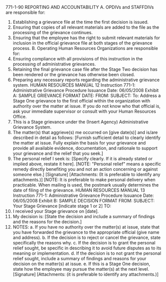 771-1-90 REPORTING AND ACCOUNTABILITY
A. OPDIVs and STAFFDIVs are responsible for:
1. Establishing a grievance file at the time the first decision is issued.
2. Ensuring that copies of all relevant materials are added to the file as the processing of the
grievance continues.
3. Ensuring that the employee has the right to submit relevant materials for inclusion in the
official grievance file at both stages of the grievance process.
B. Operating Human Resources Organizations are responsible for:
1. Ensuring compliance with all provisions of this instruction in the processing of
administrative grievances.
2. Retaining the final grievance case file after the Stage Two decision has been rendered or the
grievance has otherwise been closed.
3. Preparing any necessary reports regarding the administrative grievance system.
HUMAN RESOURCES MANUAL 12
Instruction 771-1: Administrative Grievance Procedure
Issuance Date: 06/05/2008
Exhibit A: SAMPLE GRIEVANCE FORMAT
DATE:
FROM:
SUBJECT:
To: Address a Stage One grievance to the first official within the organization with
authority over the matter at issue. If you do not know who that official is, ask
your immediate supervisor or consult with your Human Resources Office.
1. This is a Stage grievance under the (Insert Agency) Administrative
Grievance System.
2. The matter(s) that aggrieve(s) me occurred on [give date(s)] and is/are
described in detail as follows: [Furnish sufficient detail to clearly identify the
matter at issue. Fully explain the basis for your grievance and provide all
available evidence, documentation, and rationale to support your grievance
and the relief that you seek.]
3. The personal relief I seek is: [Specify clearly. If it is already stated or implied
above, restate it here]. [NOTE: "Personal relief" means a specific remedy
directly benefiting you and not an action concerning or against someone else.]
[Signature]
[Attachments: (It is preferable to identify any attachments.)]
[NOTE: It is preferable to make personal delivery when practicable. When mailing is used,
the postmark usually determines the date of filing of the grievance.
HUMAN RESOURCES MANUAL 13
Instruction 771-1: Administrative Grievance Procedure
Issuance Date: 06/05/2008
Exhibit B: SAMPLE DECISION FORMAT
FROM:
SUBJECT: Your Stage Grievance [indicate stage 1 or 2]
TO:
1. I received your Stage grievance on [date].
2. My decision is: [State the decision and include a summary of findings and
the reasons for the decision.]
3. NOTES:
a. If you have no authority over the matter(s) at issue, state that you have
forwarded the grievance to the appropriate official (give name and
address).
b. If the decision is to reject or cancel the grievance, state specifically the
reasons why.
c. If the decision is to grant the personal relief sought, be specific in
describing it to avoid future disputes as to its meaning or
implementation.
d. If the decision is to not grant the personal relief sought, include a
summary of findings and reasons for your decision on the matter(s) at
issue.
e. If this is a Stage One decision, state how the employee may pursue the
matter(s) at the next level.
[Signature]
[Attachments: (it is preferable to identify any attachments.)] 
